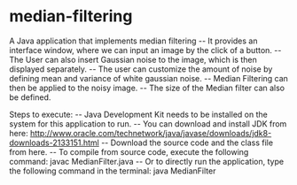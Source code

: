 # median-filtering
A Java application that implements median filtering
-- It provides an interface window, where we can input an image by the click of a button.
-- The User can also insert Gaussian noise to the image, which is then displayed separately.
-- The user can customize the amount of noise by defining mean and variance of white gaussian noise.
-- Median Filtering can then be applied to the noisy image.
-- The size of the Median filter can also be defined.

Steps to execute:
-- Java Development Kit needs to be installed on the system for this application to run.
-- You can download and install JDK from here:
   http://www.oracle.com/technetwork/java/javase/downloads/jdk8-downloads-2133151.html
-- Download the source code and the class file from here.
-- To compile from source code, execute the following command:
   javac MedianFilter.java
-- Or to directly run the application, type the following command in the terminal:
   java MedianFilter
